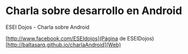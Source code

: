 Charla sobre desarrollo en Android
==================================

ESEI Dojos - Charla sobre Android

[http://www.facebook.com/ESEIdojos](Página de ESEIDojos)
[http://baltasarq.github.io/charlaAndroid](Web)

